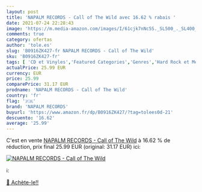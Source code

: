 ```yaml
---
layout: post
title: 'NAPALM RECORDS - Call of The Wild avec 16.62 % rabais '
date: 2021-07-24 22:28:43
image: 'https://m.media-amazon.com/images/I/61cjk7nNc5S._SL500_._SL400_.jpg'
comments: true
category: ofertas
author: 'tole.es'
slug: 'B0916ZK427-fr NAPALM RECORDS - Call of The Wild'
sku: 'B0916ZK427-fr'
tags: [ 'CD et Vinyles','Featured Categories','Genres','Hard Rock et Metal','Power et True Metal','Vinyle','napalm records', ]
actualPrice: 25.99 EUR
currency: EUR
price: 25.99
comparePrice: 31.17 EUR
prodname: 'NAPALM RECORDS - Call of The Wild'
country: 'fr'
flag: '🇫🇷'
brand: 'NAPALM RECORDS'
buyurl: 'https://www.amazon.fr/dp/B0916ZK427/?tag=tolees0d-21'
descuento: '16.62'
average: '25.99'
---
```


C'est en vente [NAPALM RECORDS - Call of The Wild](https://www.amazon.fr/dp/B0916ZK427/?tag=tolees0d-21)  à  16.62 % de réduction, prix final  25.99 EUR (original: 31.17 EUR) ici:

[![NAPALM RECORDS - Call of The Wild](https://m.media-amazon.com/images/I/61cjk7nNc5S._SL500_._SL400_.jpg)](https://www.amazon.fr/dp/B0916ZK427/?tag=tolees0d-21)

ℹ️:


[🛒 Achète-le!!](https://www.amazon.fr/dp/B0916ZK427/?tag=tolees0d-21)
